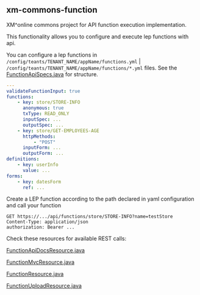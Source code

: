 ## xm-commons-function
XM^online commons project for API function execution implementation.

This functionality allows you to configure and execute lep functions with api.

You can configure a lep functions in `/config/teants/TENANT_NAME/appName/functions.yml` | `/config/teants/TENANT_NAME/appName/functions/*.yml` files.
See the [FunctionApiSpecs.java](src%2Fmain%2Fjava%2Fcom%2Ficthh%2Fxm%2Fcommons%2Fdomain%2Fspec%2FFunctionApiSpecs.java) for structure.
```yaml
---
validateFunctionInput: true
functions:
    - key: store/STORE-INFO
      anonymous: true
      txType: READ_ONLY
      inputSpec: ...
      outputSpec: ...
    - key: store/GET-EMPLOYEES-AGE
      httpMethods:
          - "POST"
      inputForm: ...
      outputForm: ...
definitions:
    - key: userInfo
      value: ...
forms:
    - key: datesForm
      ref: ...

```
Create a LEP function according to the path declared in yaml configuration and call your function 
```
GET https://.../api/functions/store/STORE-INFO?name=testStore
Content-Type: application/json
authorization: Bearer ...
```

Check these resources for available REST calls:

[FunctionApiDocsResource.java](src%2Fmain%2Fjava%2Fcom%2Ficthh%2Fxm%2Fcommons%2Fweb%2Frest%2FFunctionApiDocsResource.java)

[FunctionMvcResource.java](src%2Fmain%2Fjava%2Fcom%2Ficthh%2Fxm%2Fcommons%2Fweb%2Frest%2FFunctionMvcResource.java)

[FunctionResource.java](src%2Fmain%2Fjava%2Fcom%2Ficthh%2Fxm%2Fcommons%2Fweb%2Frest%2FFunctionResource.java)

[FunctionUploadResource.java](src%2Fmain%2Fjava%2Fcom%2Ficthh%2Fxm%2Fcommons%2Fweb%2Frest%2FFunctionUploadResource.java)

